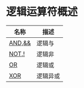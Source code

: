 # **逻辑运算符概述**

| 名称 | 描述|
|---|-----|
| [AND,&&](and.md) | 逻辑与 |
| [NOT,!](not.md) | 逻辑非 |
| [OR](or.md) | 逻辑或 |
| [XOR](xor.md) | 逻辑异或 |
